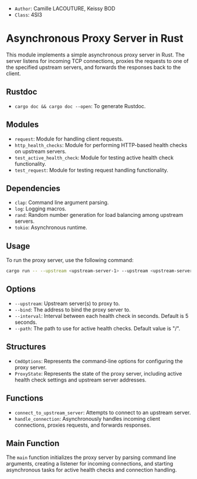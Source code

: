 - `Author`: Camille LACOUTURE, Keissy BOD
- `Class`: 4SI3

# Asynchronous Proxy Server in Rust

This module implements a simple asynchronous proxy server in Rust. The server listens for incoming TCP connections,
proxies the requests to one of the specified upstream servers, and forwards the responses back to the client.

## Rustdoc

- `cargo doc && cargo doc --open`:  To generate Rustdoc.

## Modules

- `request`: Module for handling client requests.
- `http_health_checks`: Module for performing HTTP-based health checks on upstream servers.
- `test_active_health_check`: Module for testing active health check functionality.
- `test_request`: Module for testing request handling functionality.

## Dependencies

- `clap`: Command line argument parsing.
- `log`: Logging macros.
- `rand`: Random number generation for load balancing among upstream servers.
- `tokio`: Asynchronous runtime.

## Usage

To run the proxy server, use the following command:

 ```sh
 cargo run -- --upstream <upstream-server-1> --upstream <upstream-server-2> ... --bind <bind-address> --interval <health-check-interval> --path <health-check-path>
 ```

## Options

- `--upstream`: Upstream server(s) to proxy to.
- `--bind`: The address to bind the proxy server to.
- `--interval`: Interval between each health check in seconds. Default is 5 seconds.
- `--path`: The path to use for active health checks. Default value is "/".

## Structures

- `CmdOptions`: Represents the command-line options for configuring the proxy server.
- `ProxyState`: Represents the state of the proxy server, including active health check settings and upstream server addresses.

## Functions

- `connect_to_upstream_server`: Attempts to connect to an upstream server.
- `handle_connection`: Asynchronously handles incoming client connections, proxies requests, and forwards responses.

## Main Function

The `main` function initializes the proxy server by parsing command line arguments, creating a listener for incoming connections,
and starting asynchronous tasks for active health checks and connection handling.
